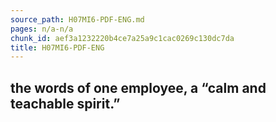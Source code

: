 ```yaml
---
source_path: H07MI6-PDF-ENG.md
pages: n/a-n/a
chunk_id: aef3a1232220b4ce7a25a9c1cac0269c130dc7da
title: H07MI6-PDF-ENG
---
```

## the words of one employee, a “calm and teachable spirit.”
